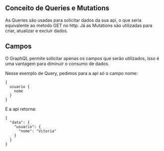 ## Conceito de Queries e Mutations

As Queries são usadas para solicitar dados da sua api, o que seria equivalente ao metodo GET no http. Já as Mutations são utilizadas para criar, atualizar e excluir dados.

## Campos

O GraphQL permite solicitar apenas os campos que serão utilizados, isso é uma vantagem para diminuir o consumo de dados.

Nesse exemplo de Query, pedimos para a api só o campo nome:
```
{
  usuario {
    nome
  }
}
```

E a api retorna: 
```
{
  "data": {
    "usuario": {
      "nome": "Vitoria"
    }
  }
}
```
